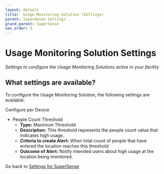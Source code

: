 ```yaml
---
layout: default
title:  Usage Monitoring Solution (Settings)
parent: SuperSense Settings
grand_parent: SuperSense
nav_order: 3
---
```


# Usage Monitoring Solution Settings
*Settings to configure the Usage Monitoring Solutions active in your facility*

## What settings are available?
To configure the Usage Monitoring Solution, the following settings are available:

Configure per Device 
- People Count Threshold
    - **Type:** Maximum Threshold
    - **Description:** This threshold represents the people count value that indicates high usage.  
    - **Criteria to create Alert:** When total count of people that have entered the location reaches this threshold
    - **Outcome of Alert:** Notify intended users about high usage at the location being monitored.

Go back to [Settings for SuperSense](/vcs_settings.html)